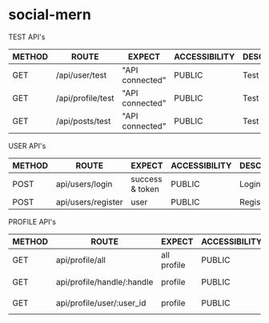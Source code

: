 # social-mern

TEST API's

| METHOD 	  | ROUTE             	| EXPECT          	  | ACCESSIBILITY 	| DESCRIPTION 	|
|--------	  |-------------------	|-----------------	  |---------------	|-------------	|
| GET    	  | /api/user/test    	| "API connected" 	  | PUBLIC        	| Test route  	|
| GET    	  | /api/profile/test 	| "API connected" 	  | PUBLIC        	| Test route  	|
| GET    	  | /api/posts/test   	| "API connected" 	  | PUBLIC        	| Test route  	|


USER API's

| METHOD 	  | ROUTE             	| EXPECT          	| ACCESSIBILITY 	| DESCRIPTION 	|
|--------	  |-------------------	|-----------------	|---------------	|-------------	|
| POST    	| api/users/login    	| success & token 	| PUBLIC        	| Login route  	|
| POST    	| api/users/register 	| user            	| PUBLIC        	| Register route|



PROFILE API's

| METHOD 	  | ROUTE             	        | EXPECT          	| ACCESSIBILITY 	| DESCRIPTION 	|
|--------	  |-------------------	        |-----------------	|---------------	|-------------	|
| GET    	  | api/profile/all  	          | all profile     	| PUBLIC        	| all profile  	|
| GET    	| api/profile/handle/:handle 	| profile         	  | PUBLIC        	| handle  *e.g.* `/handle/saurabh` |
| GET    	| api/profile/user/:user_id	  | profile         	  | PUBLIC        	| user profile  *e.g.* `/user/5j3jwhb7rsgf87u` |


